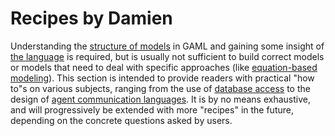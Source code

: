 # Recipes by Damien



Understanding the [structure of models](ModelOrganization) in GAML and gaining some insight of [the language](GamlReference) is required, but is usually not sufficient to build correct models or models that need to deal with specific approaches (like [equation-based modeling](Equations)). This section is intended to provide readers with practical "how to"s on various subjects, ranging from the use of [database access](UsingDatabase) to the design of [agent communication languages](UsingFIPAACL). It is by no means exhaustive, and will progressively be extended with more "recipes" in the future, depending on the concrete questions asked by users.
